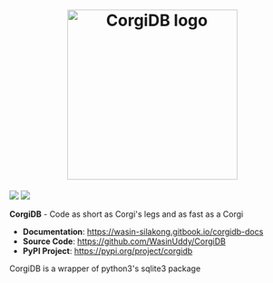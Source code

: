 <h1 align=center><img src="https://github.com/WasinUddy/CorgiDB/blob/main/corgidb/CorgiDBlogo.png?raw=true" alt="CorgiDB logo" width=300 /></h1>

[![](https://img.shields.io/pypi/v/corgidb)](https://pypi.org/project/corgidb)
[![](https://img.shields.io/pypi/dm/corgidb)](https://pypi.org/project/corgidb)

**CorgiDB** - Code as short as Corgi's legs and as fast as a Corgi

- **Documentation**: https://wasin-silakong.gitbook.io/corgidb-docs
- **Source Code**: https://github.com/WasinUddy/CorgiDB
- **PyPI Project**: https://pypi.org/project/corgidb

CorgiDB is a wrapper of python3's sqlite3 package

